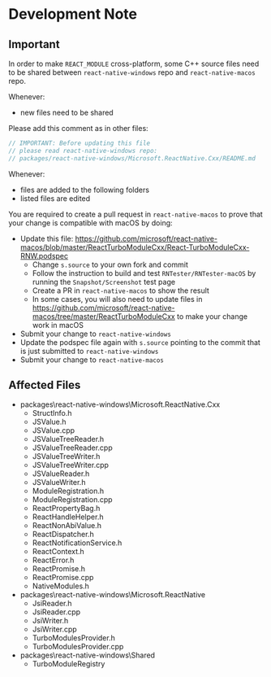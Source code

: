 # Development Note

## Important

In order to make `REACT_MODULE` cross-platform,
some C++ source files need to be shared between `react-native-windows` repo and `react-native-macos` repo.

Whenever:
- new files need to be shared

Please add this comment as in other files:
```C++
// IMPORTANT: Before updating this file
// please read react-native-windows repo:
// packages/react-native-windows/Microsoft.ReactNative.Cxx/README.md
```

Whenever:
- files are added to the following folders
- listed files are edited

You are required to create a pull request in `react-native-macos` to prove that your change is compatible with macOS by doing:

- Update this file: https://github.com/microsoft/react-native-macos/blob/master/ReactTurboModuleCxx/React-TurboModuleCxx-RNW.podspec
  - Change `s.source` to your own fork and commit
  - Follow the instruction to build and test `RNTester/RNTester-macOS` by running the `Snapshot/Screenshot` test page
  - Create a PR in `react-native-macos` to show the result
  - In some cases, you will also need to update files in https://github.com/microsoft/react-native-macos/tree/master/ReactTurboModuleCxx to make your change work in macOS
- Submit your change to `react-native-windows`
- Update the podspec file again with `s.source` pointing to the commit that is just submitted to `react-native-windows`
- Submit your change to `react-native-macos`

## Affected Files

- packages\react-native-windows\Microsoft.ReactNative.Cxx
  - StructInfo.h
  - JSValue.h
  - JSValue.cpp
  - JSValueTreeReader.h
  - JSValueTreeReader.cpp
  - JSValueTreeWriter.h
  - JSValueTreeWriter.cpp
  - JSValueReader.h
  - JSValueWriter.h
  - ModuleRegistration.h
  - ModuleRegistration.cpp
  - ReactPropertyBag.h
  - ReactHandleHelper.h
  - ReactNonAbiValue.h
  - ReactDispatcher.h
  - ReactNotificationService.h
  - ReactContext.h
  - ReactError.h
  - ReactPromise.h
  - ReactPromise.cpp
  - NativeModules.h
- packages\react-native-windows\Microsoft.ReactNative
  - JsiReader.h
  - JsiReader.cpp
  - JsiWriter.h
  - JsiWriter.cpp
  - TurboModulesProvider.h
  - TurboModulesProvider.cpp
- packages\react-native-windows\Shared
  - TurboModuleRegistry
